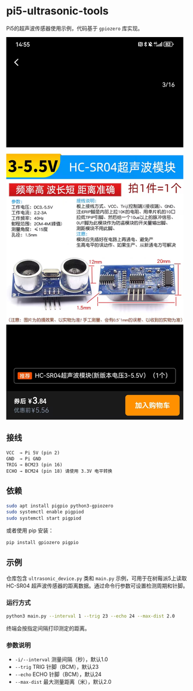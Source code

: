 # pi5-ultrasonic-tools

Pi5的超声波传感器使用示例，代码基于 `gpiozero` 库实现。

![连接示意图](doc/device.jpg)

## 接线

```
VCC  → Pi 5V (pin 2)
GND  → Pi GND
TRIG → BCM23 (pin 16)
ECHO → BCM24 (pin 18) 请使用 3.3V 电平转换
```

## 依赖

```bash
sudo apt install pigpio python3-gpiozero
sudo systemctl enable pigpiod
sudo systemctl start pigpiod
```

或者使用 pip 安装：

```bash
pip install gpiozero pigpio
```

## 示例

仓库包含 `ultrasonic_device.py` 类和 `main.py` 示例，可用于在树莓派5上读取 HC-SR04 超声波传感器的距离数据。通过命令行参数可设置检测周期和针脚。
### 运行方式

```bash
python3 main.py --interval 1 --trig 23 --echo 24 --max-dist 2.0
```

终端会按指定间隔打印测定的距离。

### 参数说明

- `-i/--interval` 测量间隔（秒），默认1.0
- `--trig` TRIG 针脚（BCM），默认23
- `--echo` ECHO 针脚（BCM），默认24
- `--max-dist` 最大测量距离（米），默认2.0
